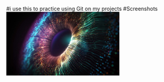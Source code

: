 #i use this to practice using Git on my projects
#Screenshots
<img src="Docs/screenshots/1.jpg"  width="300" >
